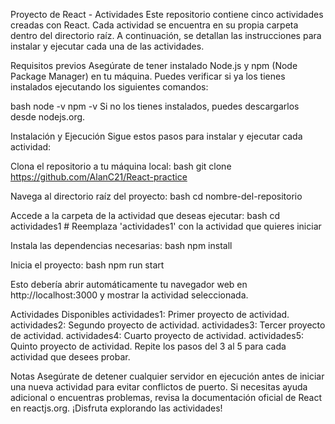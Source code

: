 Proyecto de React - Actividades
Este repositorio contiene cinco actividades creadas con React. Cada actividad se encuentra en su propia carpeta dentro del directorio raíz. A continuación, se detallan las instrucciones para instalar y ejecutar cada una de las actividades.

Requisitos previos
Asegúrate de tener instalado Node.js y npm (Node Package Manager) en tu máquina. Puedes verificar si ya los tienes instalados ejecutando los siguientes comandos:

bash
node -v
npm -v
Si no los tienes instalados, puedes descargarlos desde nodejs.org.

Instalación y Ejecución
Sigue estos pasos para instalar y ejecutar cada actividad:

Clona el repositorio a tu máquina local:
bash
git clone https://github.com/AlanC21/React-practice

Navega al directorio raíz del proyecto:
bash
cd nombre-del-repositorio

Accede a la carpeta de la actividad que deseas ejecutar:
bash
cd actividades1  # Reemplaza 'actividades1' con la actividad que quieres iniciar

Instala las dependencias necesarias:
bash
npm install

Inicia el proyecto:
bash
npm run start

Esto debería abrir automáticamente tu navegador web en http://localhost:3000 y mostrar la actividad seleccionada.

Actividades Disponibles
actividades1: Primer proyecto de actividad.
actividades2: Segundo proyecto de actividad.
actividades3: Tercer proyecto de actividad.
actividades4: Cuarto proyecto de actividad.
actividades5: Quinto proyecto de actividad.
Repite los pasos del 3 al 5 para cada actividad que desees probar.

Notas
Asegúrate de detener cualquier servidor en ejecución antes de iniciar una nueva actividad para evitar conflictos de puerto.
Si necesitas ayuda adicional o encuentras problemas, revisa la documentación oficial de React en reactjs.org.
¡Disfruta explorando las actividades!